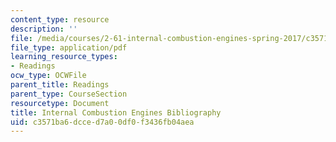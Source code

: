 ```yaml
---
content_type: resource
description: ''
file: /media/courses/2-61-internal-combustion-engines-spring-2017/c3571ba6dcced7a00df0f3436fb04aea_ice_bibliography.pdf
file_type: application/pdf
learning_resource_types:
- Readings
ocw_type: OCWFile
parent_title: Readings
parent_type: CourseSection
resourcetype: Document
title: Internal Combustion Engines Bibliography
uid: c3571ba6-dcce-d7a0-0df0-f3436fb04aea
---
```

